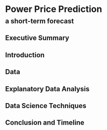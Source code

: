# Power Price Prediction
<h2 style="margin-top: -10px; padding-top: 0;">a short-term forecast</h2>

## Executive Summary
## Introduction
## Data
## Explanatory Data Analysis
## Data Science Techniques
## Conclusion and Timeline


